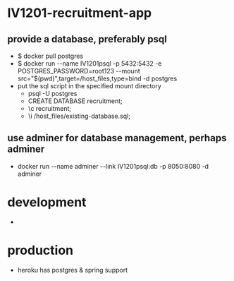 # IV1201-recruitment-app

## provide a database, preferably psql
- $ docker pull postgres
- $ docker run --name IV1201psql -p 5432:5432 -e POSTGRES_PASSWORD=root123 --mount src="$(pwd)",target=/host_files,type=bind -d postgres
- put the sql script in the specified mount directory
  - psql -U postgres
  - CREATE DATABASE recruitment;
  - \c recruitment;
  - \i /host_files/existing-database.sql;
## use adminer for database management, perhaps adminer
- docker run --name adminer --link IV1201psql:db -p 8050:8080 -d adminer
  

# development
- 

# production
- heroku has postgres & spring support
